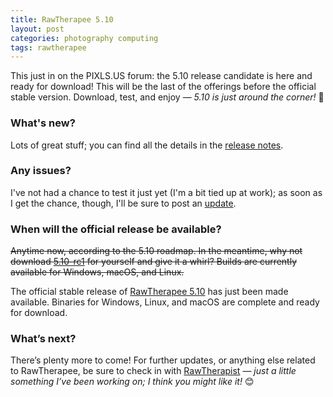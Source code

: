 ```yaml
---
title: RawTherapee 5.10
layout: post
categories: photography computing
tags: rawtherapee
---
```


This just in on the PIXLS.US forum: the 5.10 release candidate is here and ready for download! This will be the last of the offerings before the official stable version. Download, test, and enjoy&nbsp;— <i>5.10 is just around the corner!</i> 🎉

<!--<p>
<center>
<img src="https://www.talent-republic.tv/wp-content/uploads/2020/08/RawTherapee-768x113.png" alt="RT Logo" width="500>
</center>
</p>-->

### What's new? ###

Lots of great stuff; you can find all the details in the [release&nbsp;notes](https://github.com/Beep6581/RawTherapee/blob/6967de2f89d5b49b5818f4afa27aa0f941b4028f/RELEASE_NOTES.txt).

### Any issues? ###

I've not had a chance to test it just yet (I'm a bit tied up at work); as soon as I get the chance, though, I'll be sure to post an [update](https://discuss.pixls.us/t/rawtherapee-5-10-release-candidate-1-ready/42051/8?u=martbetz).

### When will the official release be available? ###

<p>
   <s>Anytime now, according to the 5.10 roadmap. In the meantime, why not download <a href="https://discuss.pixls.us/t/rawtherapee-5-10-release-candidate-1-ready/42051">5.10-rc1</a> for yourself and give it a whirl? Builds are currently available for Windows, macOS, and Linux.</s>
</p>

The official stable release of [RawTherapee 5.10](http://rawtherapee.com) has just been made available. Binaries for Windows, Linux, and macOS are complete and ready for download. 

### What’s next? ###

There’s plenty more to come! For further updates, or anything else related to RawTherapee, be sure to check in with <a href="https://martbetz.github.io/WIP/rawtherapist.html">RawTherapist</a> — <i> just a little something I’ve been working on; I think you might like it!</i> 😊

